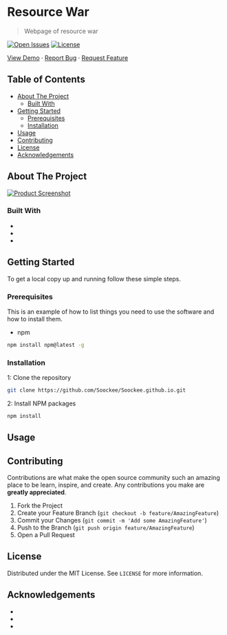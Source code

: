 # Resource War <!-- omit in toc -->

> Webpage of resource war

[![Open Issues](https://badgen.net/github/open-issues/Soockee/Soockee.github.io)](https://github.com/Soockee/Soockee.github.io/issues)
[![License](https://badgen.net/github/license/Soockee/Soockee.github.io)](LICENSE)

[View Demo](https://github.com/Soockee/Soockee.github.io) · [Report Bug](https://github.com/Soockee/Soockee.github.io/issues) · [Request Feature](https://github.com/Soockee/Soockee.github.io/issues)

<!-- TABLE OF CONTENTS -->
## Table of Contents <!-- omit in toc -->

* [About The Project](#about-the-project)
  * [Built With](#built-with)
* [Getting Started](#getting-started)
  * [Prerequisites](#prerequisites)
  * [Installation](#installation)
* [Usage](#usage)
* [Contributing](#contributing)
* [License](#license)
* [Acknowledgements](#acknowledgements)

<!-- ABOUT THE PROJECT -->

## About The Project

[![Product Screenshot][product-screenshot]](https://example.com)

### Built With

- []()
- []()
- []()

<!-- GETTING STARTED -->

## Getting Started

To get a local copy up and running follow these simple steps.

### Prerequisites

This is an example of how to list things you need to use the software and how to install them.

- npm

```sh
npm install npm@latest -g
```

### Installation

1: Clone the repository

```sh
git clone https://github.com/Soockee/Soockee.github.io.git
```

2: Install NPM packages

```sh
npm install
```

<!-- USAGE EXAMPLES -->
## Usage

<!-- Use this space to show useful examples of how a project can be used. Additional screenshots, code examples and demos work well in this space. You may also link to more resources. -->

<!-- CONTRIBUTING -->
## Contributing

Contributions are what make the open source community such an amazing place to be learn, inspire, and create. Any contributions you make are **greatly appreciated**.

1. Fork the Project
2. Create your Feature Branch (`git checkout -b feature/AmazingFeature`)
3. Commit your Changes (`git commit -m 'Add some AmazingFeature'`)
4. Push to the Branch (`git push origin feature/AmazingFeature`)
5. Open a Pull Request

<!-- LICENSE -->
## License

Distributed under the MIT License. See `LICENSE` for more information.

<!-- ACKNOWLEDGEMENTS -->
## Acknowledgements

- []()
- []()
- []()

<!-- MARKDOWN LINKS & IMAGES -->
[product-screenshot]: images/screenshot.png
